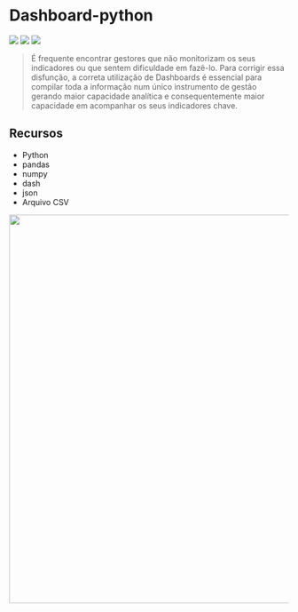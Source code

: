 # Dashboard-python
<img src="http://ForTheBadge.com/images/badges/made-with-python.svg" />
<img src="https://img.shields.io/badge/CSS-239120?&style=for-the-badge&logo=css3&logoColor=white" />
<img src="https://img.shields.io/badge/json%20web%20tokens-323330?style=for-the-badge&logo=json-web-tokens&logoColor=pink" />


> É frequente encontrar gestores que não monitorizam os seus indicadores ou que sentem dificuldade em fazê-lo. Para corrigir essa disfunção, a correta utilização de Dashboards é essencial para compilar toda a informação num único instrumento de gestão gerando maior capacidade analítica e consequentemente maior capacidade em acompanhar os seus indicadores chave. 

## Recursos
* Python
* pandas
* numpy
* dash
* json
* Arquivo CSV
 
 
 
 
<img align="left" height="700em" src="https://gist.githubusercontent.com/Mateusnasciment/ad46f6d4f703fc2030016d67bbf3bf5b/raw/cfce35c2d54fc8616d617d92da5149930c19e186/dash.svg"/>

